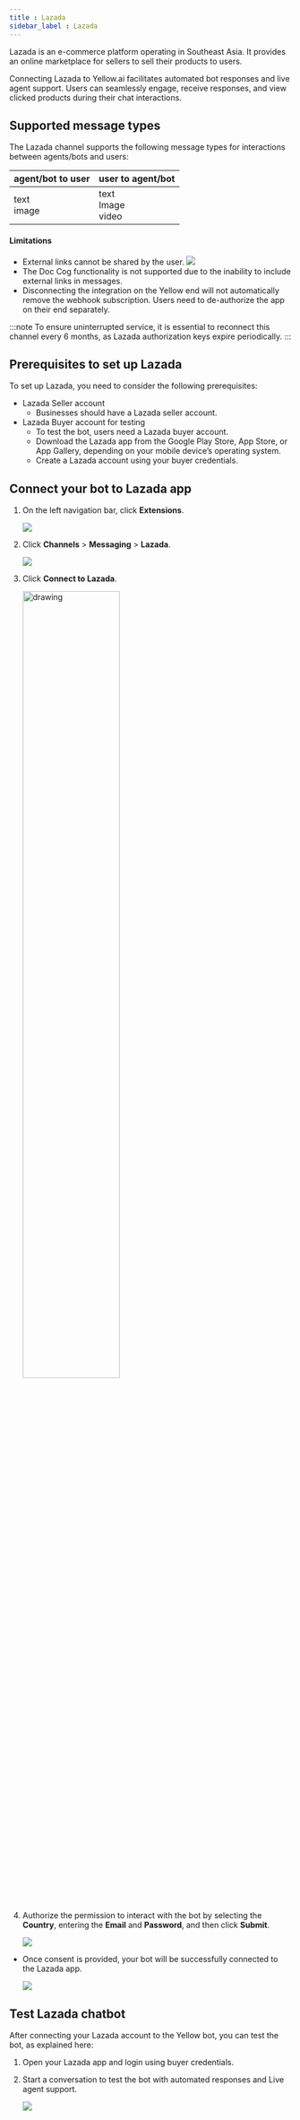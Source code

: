 ```yaml
---
title : Lazada
sidebar_label : Lazada 
---
```


Lazada is an e-commerce platform operating in Southeast Asia. It provides an online marketplace for sellers to sell their products to users.

Connecting Lazada to Yellow.ai facilitates automated bot responses and live agent support. Users can seamlessly engage, receive responses, and view clicked products during their chat interactions.

## Supported message types
 
The Lazada channel supports the following message types for interactions between agents/bots and users:

 agent/bot to user | user to agent/bot | 
------------|---------------|
   text<br/>image | text<br/> Image<br/>video
   
#### Limitations 

* External links cannot be shared by the user. ![](https://i.imgur.com/ASnz6dw.png)
* The Doc Cog functionality is not supported due to the inability to include external links in messages.
* Disconnecting the integration on the Yellow end will not automatically remove the webhook subscription. Users need to de-authorize the app on their end separately.

:::note
To ensure uninterrupted service, it is essential to reconnect this channel every 6 months, as Lazada authorization keys expire periodically.
:::
   
## Prerequisites to set up Lazada

To set up Lazada, you need to consider the following prerequisites:  
 
* Lazada Seller account
   * Businesses should have a Lazada seller account.
* Lazada Buyer account for testing
  * To test the bot, users need a Lazada buyer account.
  * Download the Lazada app from the Google Play Store, App Store, or App Gallery, depending on your mobile device’s operating system.
  * Create a Lazada account using your buyer credentials.

## Connect your bot to Lazada app


1. On the left navigation bar, click **Extensions**.

    ![](https://imgur.com/PIOvT6K.png)

2. Click **Channels** > **Messaging** > **Lazada**.

    ![](https://imgur.com/ZlnaaN6.png)

2. Click **Connect to Lazada**.

   <img src="https://imgur.com/dUoTOrb.png" alt="drawing" width="60%"/>
      
3. Authorize the permission to interact with the bot by selecting the **Country**, entering the **Email** and **Password**, and then click **Submit**.
     
     ![](https://i.imgur.com/5lbpel2.png)
     
* Once consent is provided, your bot will be successfully connected to the Lazada app.

    ![](https://i.imgur.com/bdYrWda.png)

## Test Lazada chatbot 

After connecting your Lazada account to the Yellow bot, you can test the bot, as explained here:

1. Open your Lazada app and login using buyer credentials.

3. Start a conversation to test the bot with automated responses and Live agent support.

    ![](https://i.imgur.com/VSaz3Fg.jpg)
    
    

